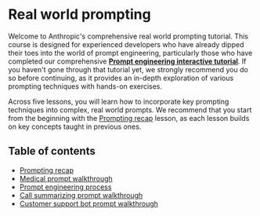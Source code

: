 # Real world prompting

Welcome to Anthropic's comprehensive real world prompting tutorial. This course is designed for experienced developers who have already dipped their toes into the world of prompt engineering, particularly those who have completed our comprehensive **[Prompt engineering interactive tutorial](../prompt_engineering_interactive_tutorial/README.md)**. If you haven't gone through that tutorial yet, we strongly recommend you do so before continuing, as it provides an in-depth exploration of various prompting techniques with hands-on exercises.

Across five lessons, you will learn how to incorporate key prompting techniques into complex, real world prompts. We recommend that you start from the beginning with the [Prompting recap](./01_prompting_recap.ipynb) lesson, as each lesson builds on key concepts taught in previous ones.

## Table of contents
* [Prompting recap](./01_prompting_recap.ipynb)
* [Medical prompt walkthrough](./02_medical_prompt.ipynb)
* [Prompt engineering process](./03_prompt_engineering.ipynb)
* [Call summarizing prompt walkthrough](./04_call_summarizer.ipynb)
* [Customer support bot prompt walkthrough](./05_customer_support_ai.ipynb)
